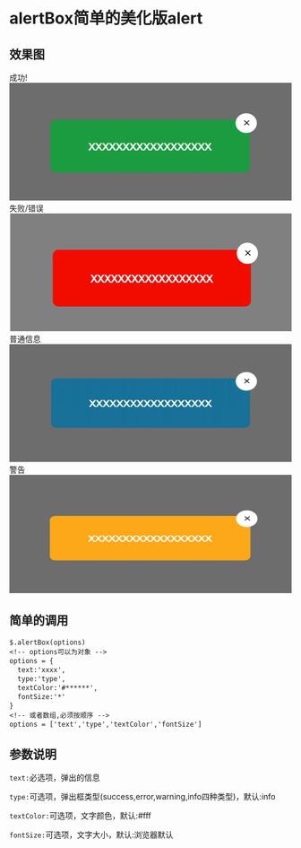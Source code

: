 # alertBox简单的美化版alert

## 效果图

成功!
![](imgs/success.png)
失败/错误
![](imgs/error.png)
普通信息
![](imgs/info.png)
警告
![](imgs/warning.png)

## 简单的调用

```
$.alertBox(options)
<!-- options可以为对象 -->
options = {
  text:'xxxx',
  type:'type',
  textColor:'#******',
  fontSize:'*'
}
<!-- 或者数组,必须按顺序 -->
options = ['text','type','textColor','fontSize']

```
## 参数说明

`text:`必选项，弹出的信息

`type:`可选项，弹出框类型(success,error,warning,info四种类型)，默认:info

`textColor:`可选项，文字颜色，默认:#fff

`fontSize:`可选项，文字大小，默认:浏览器默认